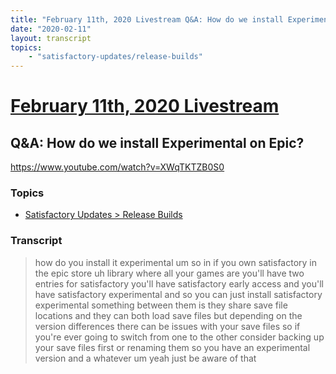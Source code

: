 ```yaml
---
title: "February 11th, 2020 Livestream Q&A: How do we install Experimental on Epic?"
date: "2020-02-11"
layout: transcript
topics:
    - "satisfactory-updates/release-builds"
---
```

# [February 11th, 2020 Livestream](../2020-02-11.md)
## Q&A: How do we install Experimental on Epic?
https://www.youtube.com/watch?v=XWqTKTZB0S0

### Topics
* [Satisfactory Updates > Release Builds](../topics/satisfactory-updates/release-builds.md)

### Transcript

> how do you install it experimental um so in if you own satisfactory in the epic store uh library where all your games are you'll have two entries for satisfactory you'll have satisfactory early access and you'll have satisfactory experimental and so you can just install satisfactory experimental something between them is they share save file locations and they can both load save files but depending on the version differences there can be issues with your save files so if you're ever going to switch from one to the other consider backing up your save files first or renaming them so you have an experimental version and a whatever um yeah just be aware of that

